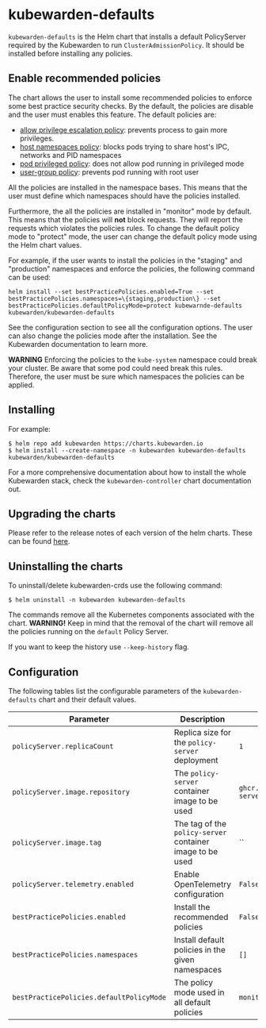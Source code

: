 # kubewarden-defaults

`kubewarden-defaults` is the Helm chart that installs a default PolicyServer
required by the Kubewarden to run `ClusterAdmissionPolicy`. It should be installed
before installing any policies.


## Enable recommended policies

The chart allows the user to install some recommended policies to enforce some
best practice security checks. By the default, the policies are disable and the
user must enables this feature. The default policies are:

- [allow privilege escalation policy](https://github.com/kubewarden/allow-privilege-escalation-psp-policy): prevents process to gain more privileges.
- [host namespaces policy](https://github.com/kubewarden/host-namespaces-psp-policy): blocks pods trying to share host's IPC, networks and PID namespaces
- [pod privileged policy](https://github.com/kubewarden/pod-privileged-policy): does not allow pod running in privileged mode
- [user-group policy](https://github.com/kubewarden/user-group-psp-policy): prevents pod running with root user

All the policies are installed in the namespace bases. This means that the user
must define which namespaces should have the policies installed.

Furthermore, the all the policies are installed in "monitor" mode by default. This
means that the policies will **not** block requests. They will report the requests
which violates the policies rules. To change the default policy mode to "protect" mode,
the user can change the default policy mode using the Helm chart values.

For example, if the user wants to install the policies in the "staging" and
"production" namespaces and enforce the policies, the following command can be used:

```
helm install --set bestPracticePolicies.enabled=True --set bestPracticePolicies.namespaces=\{staging,production\} --set bestPracticePolicies.defaultPolicyMode=protect kubewarnde-defaults kubewarden/kubewarden-defaults
```

See the configuration section to see all the configuration options. The user can
also change the policies mode after the installation. See the Kubewarden
documentation to learn more.

**WARNING**
Enforcing the policies to the `kube-system` namespace could break your cluster.
Be aware that some pod could need break this rules. Therefore, the user must be
sure which namespaces the policies can be applied.


## Installing

For example:
```console
$ helm repo add kubewarden https://charts.kubewarden.io
$ helm install --create-namespace -n kubewarden kubewarden-defaults kubewarden/kubewarden-defaults
```

For a more comprehensive documentation about how to install the whole Kubewarden
stack, check the `kubewarden-controller` chart documentation out.

## Upgrading the charts

Please refer to the release notes of each version of the helm charts.
These can be found [here](https://github.com/kubewarden/helm-charts/releases).

## Uninstalling the charts

To uninstall/delete kubewarden-crds use the following command:

```console
$ helm uninstall -n kubewarden kubewarden-defaults
```

The commands remove all the Kubernetes components associated with the chart.
**WARNING!** Keep in mind that the removal of the chart will remove all the
policies running on the `default` Policy Server.

If you want to keep the history use `--keep-history` flag.

## Configuration

The following tables list the configurable parameters of the `kubewarden-defaults`
chart and their default values.

| Parameter                                | Description                                                                                                              | Default             |
| ---------------------------------------  | ------------------------------------------------------------------------------------------------------------------------ | ------------------- |
| `policyServer.replicaCount`              | Replica size for the `policy-server` deployment                                                                          | `1`                 |
| `policyServer.image.repository`          | The `policy-server` container image to be used                                                                           | `ghcr.io/kubewarden/policy-server` |
| `policyServer.image.tag`                 | The tag of the `policy-server` container image to be used                                                                | ``                  |
| `policyServer.telemetry.enabled`         | Enable OpenTelemetry configuration                                                                                       | `False`             |
| `bestPracticePolicies.enabled`           | Install the recommended policies                                                                                         | `False`             |
| `bestPracticePolicies.namespaces`        | Install default policies in the given namespaces                                                                         | `[]`                |
| `bestPracticePolicies.defaultPolicyMode` | The policy mode used in all default policies                                                                             | `monitor`           |
